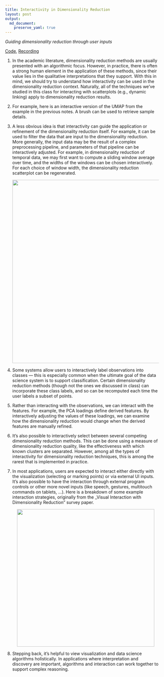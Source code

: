 ```yaml
---
title: Interactivity in Dimensionality Reduction
layout: post
output: 
  md_document:
    preserve_yaml: true
---
```


*Guiding dimensionality reduction through user inputs*

[Code](https://github.com/krisrs1128/stat679_code/tree/main/examples/week11/week11-4.Rmd),
[Recording]()

1.  In the academic literature, dimensionality reduction methods are
    usually presented with an algorithmic focus. However, in practice,
    there is often a strong human element in the application of these
    methods, since their value lies in the qualitative interpretations
    that they support. With this in mind, we should try to understand
    how interactivity can be used in the dimensionality reduction
    context. Naturally, all of the techniques we’ve studied in this
    class for interacting with scatterplots (e.g., dynamic linking)
    apply to dimensionality reduction results.

2.  For example, here is an interactive version of the UMAP from the
    example in the previous notes. A brush can be used to retrieve
    sample details.

3.  A less obvious idea is that interactivity can guide the application
    or refinement of the dimensionality reduction itself. For example,
    it can be used to filter the data that are input to the
    dimensionality reduction. More generally, the input data may be the
    result of a complex preprocessing pipeline, and parameters of that
    pipeline can be interactively adjusted. For example, in
    dimensionality reduction of temporal data, we may first want to
    compute a sliding window average over time, and the widths of the
    windows can be chosen interactively. For each choice of window
    width, the dimensionality reduction scatterplot can be regenerated.

    <p align="center">

    <img src="/stat679_notes/assets/week11-4/conceptual-overview.png" width="600" />

    </p>

4.  Some systems allow users to interactively label observations into
    classes — this is especially common when the ultimate goal of the
    data science system is to support classification. Certain
    dimensionality reduction methods (though not the ones we discussed
    in class) can incorporate these class labels, and so can be
    recomputed each time the user labels a subset of points.

5.  Rather than interacting with the observations, we can interact with
    the features. For example, the PCA loadings define derived features.
    By interactively adjusting the values of these loadings, we can
    examine how the dimensionality reduction would change when the
    derived features are manually refined.

6.  It’s also possible to interactively select between several competing
    dimensionality reduction methods. This can be done using a measure
    of dimensionality reduction quality, like the effectiveness with
    which known clusters are separated. However, among all the types of
    interactivity for dimensionality reduction techniques, this is among
    the rarest that is implemented in practice.

7.  In most applications, users are expected to interact either directly
    with the visualization (selecting or marking points) or via external
    UI inputs. It’s also possible to have the interaction through
    external program controls or other more novel inputs (like speech,
    gestures, multitouch commands on tablets, …). Here is a breakdown of
    some example interaction strategies, originally from the \_Visual
    Interaction with Dimensionality Reduction” survey paper.

    <p align="center">

    <img src="/stat679_notes/assets/week11-4/interactions.png" width="450" />

    </p>

8.  Stepping back, it’s helpful to view visualization and data science
    algorithms holistically. In applications where interpretation and
    discovery are important, algorithms and interaction can work
    together to support complex reasoning.
